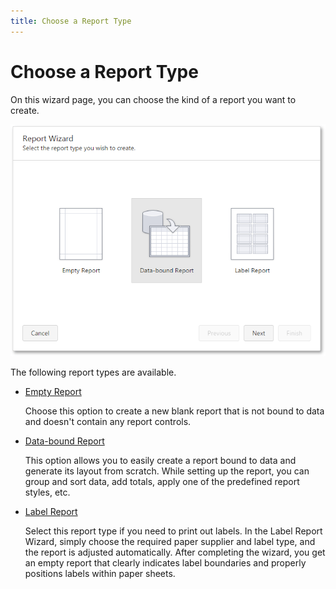 ```yaml
---
title: Choose a Report Type
---
```

# Choose a Report Type
On this wizard page, you can choose the kind of a report you want to create.

![web-designer-wizard-choose-report-type](../../../../images/img125723.png)

The following report types are available.
* [Empty Report](empty-report.md)
	
	Choose this option to create a new blank report that is not bound to data and doesn't contain any report controls.
* [Data-bound Report](data-bound-report.md)
	
	This option allows you to easily create a report bound to data and generate its layout from scratch. While setting up the report, you can group and sort data, add totals, apply one of the predefined report styles, etc.
* [Label Report](label-report.md)
	
	Select this report type if you need to print out labels. In the Label Report Wizard, simply choose the required paper supplier and label type, and the report is adjusted automatically. After completing the wizard, you get an empty report that clearly indicates label boundaries and properly positions labels within paper sheets.